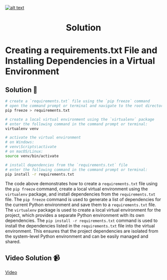 <a href="https://www.core-code.io/">

![alt text](https://uploads-ssl.webflow.com/5eb2f56932c3562feab232e3/5f73550d00249e7e96c9f3de_Logo.png 'corecodeio')

</a>

<h1 align="center">Solution</h1>

# Creating a requirements.txt File and Installing Dependencies in a Virtual Environment

## Solution 🏁

```bash
# create a `requirements.txt` file using the `pip freeze` command
# open the command prompt or terminal and navigate to the root directory of your project, then enter the following command:
pip freeze > requirements.txt

# create a local virtual environment using the `virtualenv` package
# enter the following command in the command prompt or terminal:
virtualenv venv

# activate the virtual environment
# on Windows:
# venv\Scripts\activate
# on macOS/Linux:
source venv/bin/activate

# install dependencies from the `requirements.txt` file
# enter the following command in the command prompt or terminal:
pip install -r requirements.txt
```

The code above demonstrates how to create a `requirements.txt` file using the `pip freeze` command, create a local virtual environment using the `virtualenv` package, and install dependencies from the `requirements.txt` file. The `pip freeze` command is used to generate a list of dependencies for the current Python environment and save them to a `requirements.txt` file. The `virtualenv` package is used to create a local virtual environment for the project, which provides a separate Python environment with its own dependencies. The `pip install -r requirements.txt` command is used to install the dependencies listed in the `requirements.txt` file into the virtual environment. This ensures that the project dependencies are isolated from the system-level Python environment and can be easily managed and shared.

## Video Solution 📹

[Video](https://drive.google.com/file/d/1U4piFKWU4_FuuVeVK2K07Acsx8_DPL3F/view?usp=share_link)
